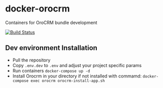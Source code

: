 # docker-orocrm
Containers for OroCRM bundle development

[![Build Status](https://travis-ci.org/hellosworldos/docker-orocrm.svg?branch=master)](https://travis-ci.org/hellosworldos/docker-orocrm)

## Dev environment Installation

* Pull the repository
* Copy `.env.dev` to `.env` and adjust your project specific params
* Run containers `docker-compose up -d`
* Install Orocrm in your directory if not installed with commamd: `docker-compose exec orocrm orocrm-install-app.sh`

